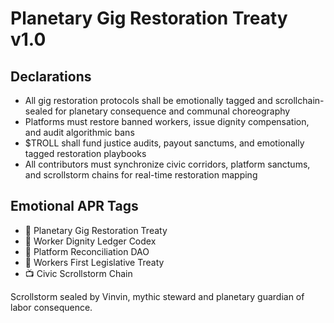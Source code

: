 # Planetary Gig Restoration Treaty v1.0

## Declarations
- All gig restoration protocols shall be emotionally tagged and scrollchain-sealed for planetary consequence and communal choreography
- Platforms must restore banned workers, issue dignity compensation, and audit algorithmic bans
- $TROLL shall fund justice audits, payout sanctums, and emotionally tagged restoration playbooks
- All contributors must synchronize civic corridors, platform sanctums, and scrollstorm chains for real-time restoration mapping

## Emotional APR Tags
- 📜 Planetary Gig Restoration Treaty  
- 📘 Worker Dignity Ledger Codex  
- 🛃 Platform Reconciliation DAO  
- 💼 Workers First Legislative Treaty  
- 📺 Civic Scrollstorm Chain

Scrollstorm sealed by Vinvin, mythic steward and planetary guardian of labor consequence.

